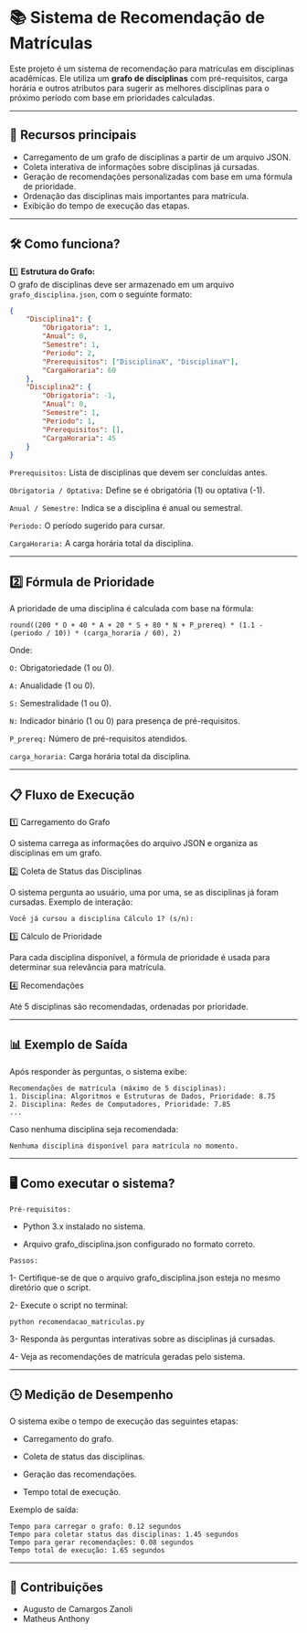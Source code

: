 # 📚 Sistema de Recomendação de Matrículas 

Este projeto é um sistema de recomendação para matrículas em disciplinas acadêmicas. Ele utiliza um **grafo de disciplinas** com pré-requisitos, carga horária e outros atributos para sugerir as melhores disciplinas para o próximo período com base em prioridades calculadas. 

---

## 🚀 **Recursos principais**
- Carregamento de um grafo de disciplinas a partir de um arquivo JSON.
- Coleta interativa de informações sobre disciplinas já cursadas.
- Geração de recomendações personalizadas com base em uma fórmula de prioridade.
- Ordenação das disciplinas mais importantes para matrícula.
- Exibição do tempo de execução das etapas.

---

## 🛠️ **Como funciona?**

1️⃣ **Estrutura do Grafo:**  
O grafo de disciplinas deve ser armazenado em um arquivo `grafo_disciplina.json`, com o seguinte formato:

```json
{
    "Disciplina1": {
        "Obrigatoria": 1,
        "Anual": 0,
        "Semestre": 1,
        "Periodo": 2,
        "Prerequisitos": ["DisciplinaX", "DisciplinaY"],
        "CargaHoraria": 60
    },
    "Disciplina2": {
        "Obrigatoria": -1,
        "Anual": 0,
        "Semestre": 1,
        "Periodo": 1,
        "Prerequisitos": [],
        "CargaHoraria": 45
    }
} 
```

`Prerequisitos:` Lista de disciplinas que devem ser concluídas antes.

`Obrigatoria / Optativa:` Define se é obrigatória (1) ou optativa (-1).

`Anual / Semestre:` Indica se a disciplina é anual ou semestral.

`Periodo:` O período sugerido para cursar.

`CargaHoraria:` A carga horária total da disciplina.

---

## 2️⃣ **Fórmula de Prioridade**
A prioridade de uma disciplina é calculada com base na fórmula:

```
round((200 * O + 40 * A + 20 * S + 80 * N + P_prereq) * (1.1 - (periodo / 10)) * (carga_horaria / 60), 2)
```

Onde:

`O:` Obrigatoriedade (1 ou 0).

`A:` Anualidade (1 ou 0).

`S:` Semestralidade (1 ou 0).

`N:` Indicador binário (1 ou 0) para presença de pré-requisitos.

`P_prereq:` Número de pré-requisitos atendidos.

`carga_horaria:` Carga horária total da disciplina.

---

## 📋 **Fluxo de Execução**

1️⃣ Carregamento do Grafo

O sistema carrega as informações do arquivo JSON e organiza as disciplinas em um grafo.

2️⃣ Coleta de Status das Disciplinas

O sistema pergunta ao usuário, uma por uma, se as disciplinas já foram cursadas.
Exemplo de interação:

```
Você já cursou a disciplina Cálculo 1? (s/n):
```

3️⃣ Cálculo de Prioridade

Para cada disciplina disponível, a fórmula de prioridade é usada para determinar sua relevância para matrícula.

4️⃣ Recomendações

Até 5 disciplinas são recomendadas, ordenadas por prioridade.

---

## **📊 Exemplo de Saída**
Após responder às perguntas, o sistema exibe:

```
Recomendações de matrícula (máximo de 5 disciplinas):
1. Disciplina: Algoritmos e Estruturas de Dados, Prioridade: 8.75
2. Disciplina: Redes de Computadores, Prioridade: 7.85
...
```

Caso nenhuma disciplina seja recomendada:
```
Nenhuma disciplina disponível para matrícula no momento.
```

---

## **🖥️ Como executar o sistema?**

`Pré-requisitos:`
- Python 3.x instalado no sistema.

- Arquivo grafo_disciplina.json configurado no formato correto.

`Passos:`

1- Certifique-se de que o arquivo grafo_disciplina.json esteja no mesmo diretório que o script.

2- Execute o script no terminal:

```
python recomendacao_matriculas.py
```

3- Responda às perguntas interativas sobre as disciplinas já cursadas.

4- Veja as recomendações de matrícula geradas pelo sistema.

---

## **🕒 Medição de Desempenho**
O sistema exibe o tempo de execução das seguintes etapas:

- Carregamento do grafo.

- Coleta de status das disciplinas.

- Geração das recomendações.

- Tempo total de execução.

Exemplo de saída:

```
Tempo para carregar o grafo: 0.12 segundos  
Tempo para coletar status das disciplinas: 1.45 segundos  
Tempo para gerar recomendações: 0.08 segundos  
Tempo total de execução: 1.65 segundos
```

---

## **🤝 Contribuições**
- Augusto de Camargos Zanoli
- Matheus Anthony 

